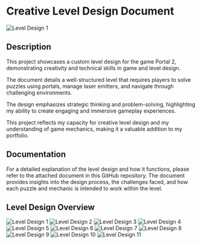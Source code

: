 # Creative Level Design Document

![Level Design 1](./images/1.png)

## Description
This project showcases a custom level design for the game Portal 2, demonstrating creativity and technical skills in game and level design.

The document details a well-structured level that requires players to solve puzzles using portals, manage laser emitters, and navigate through challenging environments.

The design emphasizes strategic thinking and problem-solving, highlighting my ability to create engaging and immersive gameplay experiences.

This project reflects my capacity for creative level design and my understanding of game mechanics, making it a valuable addition to my portfolio.

## Documentation
For a detailed explanation of the level design and how it functions, please refer to the attached document in this GitHub repository. The document provides insights into the design process, the challenges faced, and how each puzzle and mechanic is intended to work within the level.

## Level Design Overview

![Level Design 1](./images/1.png)
![Level Design 2](./images/2.png)
![Level Design 3](./images/3.png)
![Level Design 4](./images/4.png)
![Level Design 5](./images/5.png)
![Level Design 6](./images/6.png)
![Level Design 7](./images/7.png)
![Level Design 8](./images/8.png)
![Level Design 9](./images/9.png)
![Level Design 10](./images/10.png)
![Level Design 11](./images/11.png)


